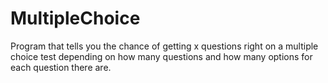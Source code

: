 # MultipleChoice
Program that tells you the chance of getting x questions right on a multiple choice test depending on how many questions and how many options for each question there are.
